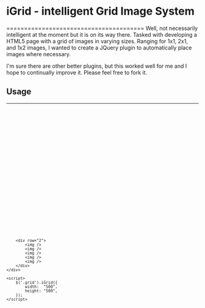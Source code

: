 # iGrid - intelligent Grid Image System
=======================================
Well, not necessarily intelligent at the moment but it is on its way there.
Tasked with developing a HTML5 page with a grid of images in varying sizes.  Ranging for 1x1, 2x1, and 1x2 images, I wanted to create a JQuery plugin to automatically place images where necessary.

I'm sure there are other better plugins, but this worked well for me and I hope to continually improve it.  Please feel free to fork it.

## Usage
--------
<code>
<header>
	<link href="/css/iGrid.css" rel="stylesheet" type="text/css">
	<script src="jquery-1.9.1.min.js"></script>
</header>

<body>
	<div class="grid">
		<div row="1">
			<img />
			<img />
			<img />
			<img />
			<img />
			<img />
		</div>
	
		<div row="2">
			<img />
			<img />
			<img />
			<img />
			<img />
		</div>
	</div>

	<script>
		$('.grid').iGrid({
			width: 	"500",
			height:	"500",
		});
	</script>
</body>
</code>

